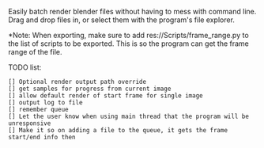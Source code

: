 Easily batch render blender files without having to mess with command line. Drag and drop files in, or select them with the program's file explorer.

*Note: When exporting, make sure to add res://Scripts/frame_range.py to the list of scripts to be exported. This is so the program can get the frame range of the file.

TODO list:

	[] Optional render output path override
	[] get samples for progress from current image
	[] allow default render of start frame for single image
	[] output log to file
	[] remember queue
	[] Let the user know when using main thread that the program will be unresponsive
	[] Make it so on adding a file to the queue, it gets the frame start/end info then
